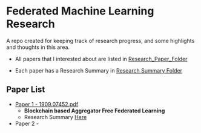 # Federated Machine Learning Research
A repo created for keeping track of research progress, and some highlights and thoughts in this area.

- All papers that I interested about are listed in [Research_Paper_Folder](Research_Paper/)

- Each paper has a Research Summary in [Research Summary Folder](Research_Summary/)

## Paper List

- [Paper 1 - 1909.07452.pdf](Research_Paper/1909.07452.pdf)
  - **Blockchain based Aggregator Free Federated Learning**
  - Research Summary [Here](Research_Summary/190907452_Summary.md)
- Paper 2 - 


